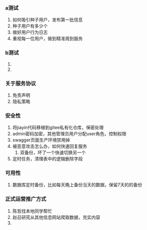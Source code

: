 ### a测试
1. 如何吸引种子用户，发布第一批信息
1. 种子用户有多少个
1. 做好用户行为日志
1. 重视每一位用户，做到精准周到服务

### b测试
1. 
1. 

### 关于服务协议
1. 免责声明
1. 隐私策略

### 安全性
1. 将jiayin代码移植到gitee私有化仓库，保密处理
1. admin密码加密，其他管理员用户分配user角色，控制权限
1. swagger页面生产环境禁用掉
1. 被恶意攻击怎么办，如何快速回复服务
    1. 双备份，坏了一个快速切换另一个
1. 定时任务，清理表中的逻辑删除字段

### 可用性
1. 数据库定时备份，比如每天晚上备份当天的数据，保留7天的的备份


### 正式运营推广方式
1. 陈哲找本地同学帮忙
1. 赵召研究从其他信息网站爬取数据，充实内容
1. 

